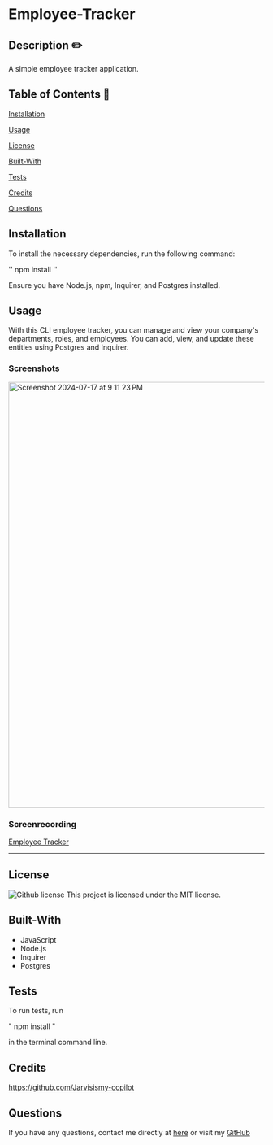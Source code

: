 # Employee-Tracker

  ## Description  ✏️
A simple employee tracker application.
  
  ## Table of Contents 📖
  
  [Installation](#installation)

  [Usage](#usage)

  [License](#license)

  [Built-With](#Built-With)

  [Tests](#tests) 

  [Credits](#credits)

  [Questions](#questions)
  
  ## Installation 

To install the necessary dependencies, run the following command:

''
npm install
''

Ensure you have Node.js, npm, Inquirer, and Postgres installed.

  
  ## Usage 

 With this CLI employee tracker, you can manage and view your company's departments, roles, and employees. You can add, view, and update these entities using Postgres and Inquirer.


### Screenshots

<img width="837" alt="Screenshot 2024-07-17 at 9 11 23 PM" src="https://github.com/user-attachments/assets/a6c08b3a-2e2e-4e46-82ec-31d383287e88">


### Screenrecording

[Employee Tracker](https://drive.google.com/file/d/1TYjHLpqsEgR8Ytn-r0YX-adqDs4EW4bw/view?usp=sharing)

______________________________________________________________________________

## License

   ![Github license](https://img.shields.io/badge/license-MIT-blue.svg)
  This project is licensed under the MIT license.
  
## Built-With

- JavaScript
- Node.js
- Inquirer
- Postgres

## Tests 

To run tests, run 

" npm install "

in the terminal command line.
  

## Credits 

https://github.com/Jarvisismy-copilot

 ## Questions 
  
  If you have any questions, contact me directly at [here](mailto:Chelseajarvis3301@icloud.com)
  or visit my [GitHub](https://github.com/Jarvisismy-copilot)

